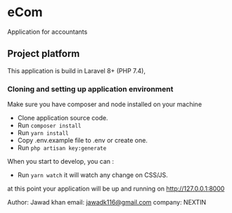 # eCom

Application for accountants

## Project platform

This application is build in Laravel 8+ (PHP 7.4),

### Cloning and setting up application environment

Make sure you have composer and node installed on your machine

-   Clone application source code.
-   Run `composer install`
-   Run `yarn install`
-   Copy .env.example file to .env or create one.
-   Run `php artisan key:generate`

When you start to develop, you can :
-   Run `yarn watch` it will watch any change on CSS/JS.

at this point your application will be up and running on http://127.0.0.1:8000

Author: Jawad khan
email: jawadk116@gmail.com
company: NEXTIN
